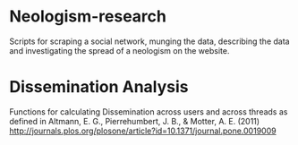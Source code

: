 # Neologism-research
Scripts for scraping a social network, munging the data, describing the data and investigating the spread of a neologism on the website.

# Dissemination Analysis 
Functions for calculating Dissemination across users and across threads as defined in Altmann, E. G., Pierrehumbert, J. B., & Motter, A. E. (2011) http://journals.plos.org/plosone/article?id=10.1371/journal.pone.0019009
